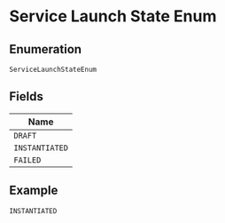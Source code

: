 
# Service Launch State Enum

## Enumeration

`ServiceLaunchStateEnum`

## Fields

| Name |
|  --- |
| `DRAFT` |
| `INSTANTIATED` |
| `FAILED` |

## Example

```
INSTANTIATED
```

